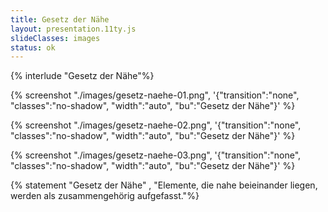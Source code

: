 ```yaml
---
title: Gesetz der Nähe
layout: presentation.11ty.js
slideClasses: images
status: ok
---
```


{% interlude "Gesetz der Nähe"%}

{% screenshot "./images/gesetz-naehe-01.png", '{"transition":"none", "classes":"no-shadow", "width":"auto", "bu":"Gesetz der Nähe"}' %}

{% screenshot "./images/gesetz-naehe-02.png", '{"transition":"none", "classes":"no-shadow", "width":"auto", "bu":"Gesetz der Nähe"}' %}

{% screenshot "./images/gesetz-naehe-03.png", '{"transition":"none", "classes":"no-shadow", "width":"auto", "bu":"Gesetz der Nähe"}' %}

{% statement "Gesetz der Nähe" , "Elemente, die nahe beieinander liegen, werden als zusammengehörig aufgefasst."%}